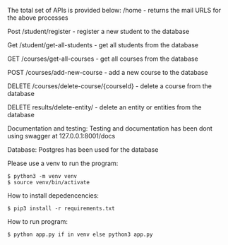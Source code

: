 The total set of APIs is provided below:
/home - returns the mail URLS for the above processes

Post /student/register - register a new student to the database

Get /student/get-all-students - get all students from the database

GET /courses/get-all-courses - get all courses from the database

POST /courses/add-new-course - add a new course to the database

DELETE /courses/delete-course/{courseId} - delete a course from the database

DELETE results/delete-entity/ - delete an entity or entities from the database

Documentation and testing:
Testing and documentation has been dont using swagger at 127.0.0.1:8001/docs

Database: 
Postgres has been used for the database

Please use a venv to run the program:
```
$ python3 -m venv venv
$ source venv/bin/activate
```
How to install depedencencies:
```
$ pip3 install -r requirements.txt
```
How to run program:
```
$ python app.py if in venv else python3 app.py
```
